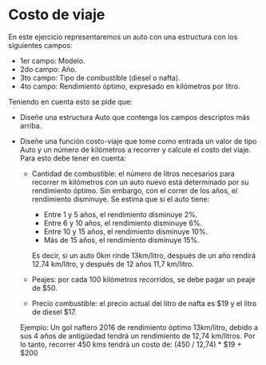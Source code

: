 # Costo de viaje

En este ejercicio representaremos un auto con una estructura con los siguientes  campos:

- 1er campo: Modelo.
- 2do campo: Año.
- 3to campo: Tipo de combustible (diesel o nafta).
- 4to campo: Rendimiento óptimo, expresado en kilómetros por litro. 

Teniendo en cuenta esto se pide que:

- Diseñe una estructura Auto que contenga los campos descriptos más arriba.
- Diseñe una función costo-viaje que tome como entrada un valor de tipo Auto y  un número de kilómetros a recorrer y calcule el costo del viaje. Para esto debe tener en cuenta: 

    - Cantidad de combustible: el número de litros necesarios para recorrer m kilómetros con un auto nuevo está determinado por su rendimiento óptimo. Sin  embargo, con el correr de los años, el rendimiento disminuye. Se estima que si el auto tiene:

        - Entre 1 y 5 años, el rendimiento disminuye 2%.
        - Entre 6 y 10 años, el rendimiento disminuye 6%.
        - Entre 10 y 15 años, el rendimiento disminuye 10%.
        - Más de 15 años, el rendimiento disminuye 15%.

        Es decir, si un auto 0km rinde 13km/litro, después de un año rendirá 12.74  km/litro, y después de 12 años 11,7 km/litro.

    - Peajes: por cada 100 kilómetros recorridos, se debe pagar un peaje de $50.
    - Precio combustible: el precio actual del litro de nafta es $19 y el litro  de diesel $17.

    Ejemplo: Un gol naftero 2016 de rendimiento óptimo 13km/litro, debido a sus  4 años de antigüedad tendrá un rendimiento de 12,74 km/litros. Por lo tanto,  recorrer 450 kms tendrá un costo de: (450 / 12,74) * $19 + $200